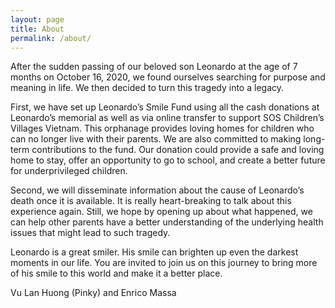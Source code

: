 ```yaml
---
layout: page
title: About
permalink: /about/
---
```


After the sudden passing of our beloved son Leonardo at the age of 7 months on October 16, 2020, we found ourselves searching for purpose and meaning in life. We then decided to turn this tragedy into a legacy.

First, we have set up Leonardo’s Smile Fund using all the cash donations at Leonardo’s memorial as well as via online transfer to support SOS Children’s Villages Vietnam. This orphanage provides loving homes for children who can no longer live with their parents. We are also committed to making long-term contributions to the fund. Our donation could provide a safe and loving home to stay, offer an opportunity to go to school, and create a better future for underprivileged children.

Second, we will disseminate information about the cause of Leonardo’s death once it is available. It is really heart-breaking to talk about this experience again. Still, we hope by opening up about what happened, we can help other parents have a better understanding of the underlying health issues that might lead to such tragedy.

Leonardo is a great smiler. His smile can brighten up even the darkest moments in our life. You are invited to join us on this journey to bring more of his smile to this world and make it a better place.

Vu Lan Huong (Pinky) and Enrico Massa



<!-- Leonardo smile is a non-profit charity focused on supporting orphan children. After the experience of the sudden loss of their 7 months old child Leonardo, Vu Lan Huong and Enrico Massa decided to start the charity on October 2020.
The charity also aims to disseminate medical research to parents regarding the health of young children in order to improve the level of understanding and care of parents for their children.

In the year 2020, the charity received the following contributions:

| Contributions   | Amount [SGD] |
|----------|-------:|
| Donations at the funeral| $6400 |
| Donation by Enrico |   $5000 |


The contributions have been utilised in the following way

| Expenses   | Amount [SGD] |
|----------|-------:|
| Domains and website | $70 |
| Monthly contribution to orphanage |   $? | -->
